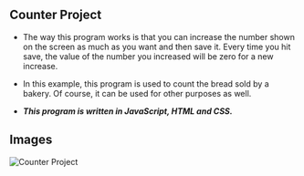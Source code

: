 ## Counter Project

* The way this program works is that you can increase the number shown on the screen as much as you want and then save it. Every time you hit save, the value of the number you increased will be zero for a new increase.

* In this example, this program is used to count the bread sold by a bakery. Of course, it can be used for other purposes as well.

+ ***This program is written in JavaScript, HTML and CSS.***

## Images
![Counter Project](https://github.com/Yasharbadri/Counter-Project/assets/121640772/c1ac73fb-3217-4e7c-bfd5-03dbd12ea2f2)

